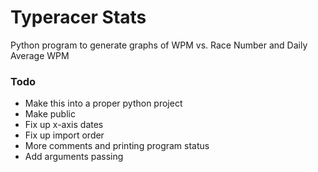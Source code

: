 # Typeracer Stats
Python program to generate graphs of WPM vs. Race Number and Daily Average WPM

### Todo
- Make this into a proper python project
- Make public
- Fix up x-axis dates
- Fix up import order
- More comments and printing program status
- Add arguments passing
